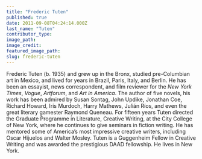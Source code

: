 ```yaml
---
title: "Frederic Tuten"
published: true
date: 2011-09-08T04:24:14.000Z
last_name: "Tuten"
contributor_type:
image_path:
image_credit:
featured_image_path:
slug: frederic-tuten
---
```


Frederic Tuten (b. 1935) and grew up in the Bronx, studied pre-Columbian art in Mexico, and lived for years in Brazil, Paris, Italy, and Berlin. He has been an essayist, news correspondent, and film reviewer for the _New York Times_, _Vogue_, _Artforum_, and _Art in America_. The author of five novels, his work has been admired by Susan Sontag, John Updike, Jonathan Coe, Richard Howard, Iris Murdoch, Harry Mathews, Julián Ríos, and even the great literary gamester Raymond Queneau. For fifteen years Tuten directed the Graduate Programme in Literature, Creative Writing, at the City College of New York, where he continues to give seminars in fiction writing. He has mentored some of America’s most impressive creative writers, including Oscar Hijuelos and Walter Mosley. Tuten is a Guggenheim Fellow in Creative Writing and was awarded the prestigious DAAD fellowship. He lives in New York.

